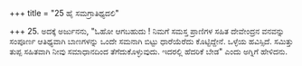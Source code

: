 +++
title = "25 ಹೈ ಸಮಗ್ರಾತಿಥ್ಯದಲಿ"

+++
25. ಅದಕ್ಕೆ ಅರ್ಜುನನು, "ಓಹೋ ಆಗಬಹುದು ! ನಿಮಗೆ ಸಮಸ್ತ ಪ್ರಾಣಿಗಳ ಸಹಿತ ದೇವೇಂದ್ರನ ವನವನ್ನು ಸಂಪೂರ್ಣ ಆತಿಥ್ಯವಾಗಿ ಬಾಣಗಳನ್ನು ಒಂದೇ ಸಮನಾಗಿ ಬಿಟ್ಟು ಧಾರೆಯೆರೆದು ಕೊಟ್ಟಿದ್ದೇನೆ. ಒಳ್ಳೆಯ ಹವಿಸ್ಸಿದೆ. ಸಮಿತ್ತು ತುಪ್ಪ ಸಹಿತವಾಗಿ ನೀವು ಸಮಾಧಾನದಿಂದ ತೆಗೆದುಕೊಳ್ಳುವುದು. ಇದರಲ್ಲಿ ಹೆದರಿಕೆ ಬೇಡ" ಎಂದು ಅಗ್ನಿಗೆ ಹೇಳಿದನು.